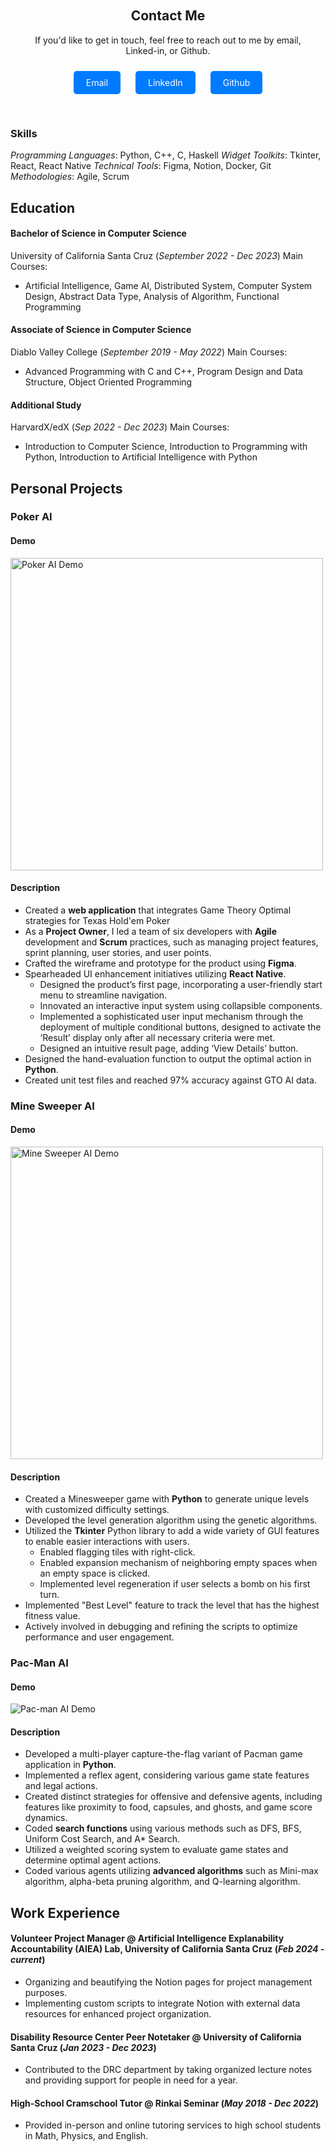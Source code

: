 <div class="contact-section">
    <h2>Contact Me</h2>
    <p>If you'd like to get in touch, feel free to reach out to me by email, Linked-in, or Github. </p>
    <a href="mailto:hayash.jun@gmail.com" class="contact-button">Email</a>
    <a href="https://www.linkedin.com/in/jun-hayashida-a34092244/" class="contact-button">LinkedIn</a>
    <a href="https://github.com/juhayash" class="contact-button">Github</a>
</div>

### Skills
*Programming Languages*: Python, C++, C, Haskell
*Widget Toolkits*: Tkinter, React, React Native
*Technical Tools*: Figma, Notion, Docker, Git
*Methodologies*: Agile, Scrum

## Education		        		
#### Bachelor of Science in Computer Science
University of California Santa Cruz (_September 2022 - Dec 2023_)
Main Courses:
- Artificial Intelligence, Game AI, Distributed System, Computer System Design, Abstract Data Type, Analysis of Algorithm, Functional Programming

#### Associate of Science in Computer Science
Diablo Valley College (_September 2019 - May 2022_)
Main Courses:
- Advanced Programming with C and C++, Program Design and Data Structure, Object Oriented Programming

#### Additional Study
HarvardX/edX (_Sep 2022 - Dec 2023_)
Main Courses:
- Introduction to Computer Science, Introduction to Programming with Python, Introduction to Artificial Intelligence with Python

## Personal Projects
### Poker AI
#### Demo
  <img src="assets/gif/demo1.gif" width="500" alt="Poker AI Demo">


#### Description
- Created a **web application** that integrates Game Theory Optimal strategies for Texas Hold'em Poker
- As a **Project Owner**, I led a team of six developers with **Agile** development and **Scrum** practices, such as managing project features, sprint planning, user stories, and user points.
- Crafted the wireframe and prototype for the product using **Figma**.
- Spearheaded  UI enhancement initiatives utilizing **React Native**.
  * Designed the product’s first page, incorporating a user-friendly start menu to streamline navigation.
  * Innovated an interactive input system using collapsible components.
  * Implemented a sophisticated user input mechanism through the deployment of multiple conditional buttons, designed to activate the ‘Result’ display only after all necessary criteria were met. 
  * Designed an intuitive result page, adding ‘View Details’ button. 
- Designed the hand-evaluation function to output the optimal action in **Python**.
- Created unit test files and reached 97% accuracy against GTO AI data.

### Mine Sweeper AI
#### Demo
  <img src="assets/gif/demo2.gif" width="500" alt="Mine Sweeper AI Demo">


#### Description
- Created a Minesweeper game with **Python** to generate unique levels with customized difficulty settings.
- Developed the level generation algorithm using the genetic algorithms.
- Utilized the **Tkinter** Python library to add a wide variety of GUI features to enable easier interactions with users.
  * Enabled flagging tiles with right-click.
  * Enabled expansion mechanism of neighboring empty spaces when an empty space is clicked. 
  * Implemented level regeneration if user selects a bomb on his first turn.
- Implemented "Best Level" feature to track the level that has the highest fitness value.
- Actively involved in debugging and refining the scripts to optimize performance and user engagement.

### Pac-Man AI
#### Demo
  <img src="assets/gif/demo3.gif" alt="Pac-man AI Demo">

#### Description
- Developed a multi-player capture-the-flag variant of Pacman game application in **Python**.
- Implemented a reflex agent, considering various game state features and legal actions.
- Created distinct strategies for offensive and defensive agents, including features like proximity to food, capsules, and ghosts, and game score dynamics.
- Coded **search functions** using various methods such as DFS, BFS, Uniform Cost Search, and A* Search.
- Utilized a weighted scoring system to evaluate game states and determine optimal agent actions.
- Coded various agents utilizing **advanced algorithms** such as Mini-max algorithm, alpha-beta pruning algorithm, and Q-learning algorithm.


## Work Experience
#### Volunteer Project Manager @ Artificial Intelligence Explanability Accountability (AIEA) Lab, University of California Santa Cruz (_Feb 2024 - current_)
- Organizing and beautifying the Notion pages for project management purposes.
- Implementing custom scripts to integrate Notion with external data resources for enhanced project organization.

#### Disability Resource Center Peer Notetaker @ University of California Santa Cruz (_Jan 2023 - Dec 2023_)
- Contributed to the DRC department by taking organized lecture notes and providing support for people in need for a year.

#### High-School Cramschool Tutor @ Rinkai Seminar (_May 2018 - Dec 2022_)
- Provided in-person and online tutoring services to high school students in Math, Physics, and English.

<style>
    .contact-section {
        text-align: center;
        padding: 20px;
    }

    .contact-button {
        text-decoration: none;
        color: white;
        background-color: #007bff;
        padding: 10px 20px;
        border-radius: 5px;
        margin: 10px;
        display: inline-block;
    }

    .contact-button:hover {
        background-color: #0056b3;
    }
</style>
